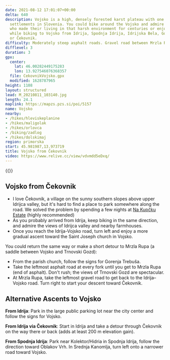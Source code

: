 ```yaml
---
date: 2021-08-12 17:01:07+00:00
delta: 640
description: Vojsko is a high, densely forested karst plateau with one of the highest-lying
  settlements in Slovenia. You could bike around the Vojsko and admire the people
  who made their living in that harsh environment for centuries or enjoy the views
  while biking to Vojsko from Idrija, Spodnja Idrija, Idrijska Bela, Gorenja Trebuša,
  or Čekovnik.
difficulty: Moderately steep asphalt roads. Gravel road between Mrzla Rupa and Vojsko.
difflevel: 3
duration: 3
gpx:
  center:
    lat: 46.00282449175283
    lon: 13.927546076368357
  file: CekovnikVojsko.gpx
  modified: 1628787965
height: 1108
layout: structured
lead: M_20210811_103140.jpg
length: 24.1
maplink: https://mapzs.pzs.si/poi/5157
name: Vojsko
nearby:
- /hikes/hleviskeplanine
- /hikes/maligolak
- /hikes/orlovca
- /biking/zadlog
- /hikes/dolskimaj
region: primorska
start: 45.981987,13.973719
title: Vojsko from Čekovnik
video: https://www.relive.cc/view/vdvmdd5eDxq/
---
```

{{<hike-details description="yes">}}

## Vojsko from Čekovnik

* I love Čekovnik, a village on the sunny southern slopes above upper Idrijca valley, but it's hard to find a place to park somewhere along the road. We solved the problem by spending a few nights at [Na Kupčku Estate](https://www.nakupckuestate.com/) (highly recommended)
* As you probably arrived from Idrija, keep biking in the same direction, and admire the views of Idrijca valley and nearby farmhouses.
* Once you reach the Idrija-Vojsko road, turn left and enjoy a more gradual ascent toward the Saint Joseph church in Vojsko.

You could return the same way or make a short detour to Mrzla Rupa (a saddle between Vojsko and Trnovski Gozd):

* From the parish church, follow the signs for Gorenja Trebuša.
* Take the leftmost asphalt road at every fork until you get to Mrzla Rupa (end of asphalt). Don't rush; the views of Trnovski Gozd are spectacular.
* At Mrzla Rupa, take the leftmost gravel road to get back to the Idrija–Vojsko road. Turn right to start your descent toward Čekovnik.

## Alternative Ascents to Vojsko

**From Idrija**: Park in the large public parking lot near the city center and follow the signs for Vojsko.

**From Idrija via Čekovnik**: Start in Idrija and take a detour through Čekovnik on the way there or back (adds at least 200 m elevation gain).

**From Spodnja Idrija**: Park near Kolektor/Hidria in Spodnja Idrija, follow the direction toward Oblakov Vrh. In Srednja Kanomlja, turn left onto a narrower road toward Vojsko. 
